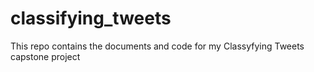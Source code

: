 # classifying_tweets

This repo contains the documents and code for my Classyfying Tweets capstone project
